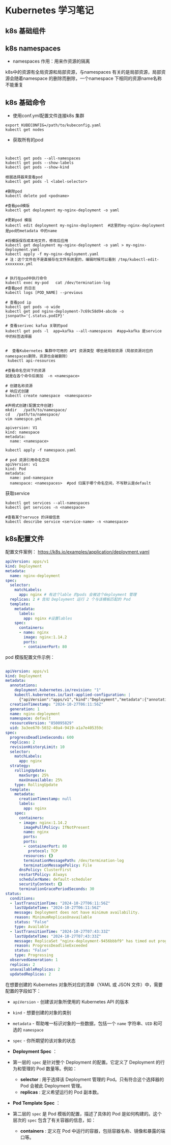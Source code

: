 # Kubernetes 学习笔记

## k8s 基础组件


## k8s namespaces 

- namespaces 作用：用来作资源的隔离

k8s中的资源有全局资源和局部资源，与namespaces 有关的是局部资源，局部资源会随着namespace 的删除而删除，一个namespace 下相同的资源name名称不能重复

## k8s 基础命令

- 使用conf.yml配置文件连接k8s 集群

```export
export KUBECONFIG=/path/to/kubeconfig.yaml
kubectl get nodes

```

- 获取所有的pod

```


kubectl get pods --all-namespaces
kubectl get pods --show-labels
kubectl get pods --show-kind

根据选择器来查看pod 
kubectl get pods -l <label-selector>

#删除pod
kubectl delete pod <podname> 

#查看pod模版
kubectl get deployment my-nginx-deployment -o yaml

#更新pod 模版
kubectl edit deployment my-nginx-deployment  #这里的my-nginx-deployment 是pod的metadata 中的name

#将模版保存成本地文件，修改后应用
kubectl get deployment my-nginx-deployment -o yaml > my-nginx-deployment.yaml
kubectl apply -f my-nginx-deployment.yaml
# 注：这个文件在不是直接存在文件系统里的，编辑时候可以看到 /tmp/kubectl-edit-xxxxxxxx.yml


# 执行在pod中执行命令
kubectl exec my-pod   cat /dev/termination-log
#查看pod 的日志
kubectl logs [POD_NAME] --previous

# 查看pod ip 
kubectl get pods -o wide
kubectl get pod nginx-deployment-7c69c58d94-abcde -o jsonpath='{.status.podIP}'

# 查看serivec kafua 关联的pod
kubectl get pods -l  app=kafka --all-namespaces  #app=kafka 是service 中的标签选择器


#  查看Kubernetes 集群中可用的 API 资源类型 哪些是局部资源（局部资源对应的namespaces删除，资源也会被删除）
 kubectl api-resources

#查看命名空间下的资源 
就是在各个命令后面加  -n <namespace>

# 创建名称资源
# 响应式创建
kubectl create namespace  <namespaces>

#声明式创建(配置文件创建)
mkdir   /path/to/namespace/
cd   /path/to/namespace/
vim namespce.yml

apiversion: V1
kind: namespace
metadata: 
  name: <namespace>

kubectl apply -f namespace.yaml

# pod 资源引用命名空间
apiVersion: v1
kind: Pod
metadata:
  name: pod-namespace
  namespace: <namespaces>  #pod 归属于哪个命名空间，不写默认是default 

```

获取service

```shell
kubectl get services --all-namespaces
kubectl get services -n <namespace>

#查看某个servuce 的详细信息
kubectl describe service <service-name> -n <namespace>

```

## k8s配置文件

配置文件案例： https://k8s.io/examples/application/deployment.yaml

```yaml
apiVersion: apps/v1
kind: Deployment
metadata:
  name: nginx-deployment
spec:
  selector:
    matchLabels:
      app: nginx # 有这个lable 的pods 会被这个deployment 管理
  replicas: 2 # 告知 Deployment 运行 2 个与该模板匹配的 Pod
  template:
    metadata:
      labels:
        app: nginx #设置lables 
    spec:
      containers:
      - name: nginx
        image: nginx:1.14.2
        ports:
        - containerPort: 80

```

pod 模版配置文件示例：

```yaml

apiVersion: apps/v1
kind: Deployment
metadata:
  annotations:
    deployment.kubernetes.io/revision: "1"
    kubectl.kubernetes.io/last-applied-configuration: |
      {"apiVersion":"apps/v1","kind":"Deployment","metadata":{"annotations":{},"name":"nginx-deployment","namespace":"default"},"spec":{"replicas":2,"selector":{"matchLabels":{"app":"nginx"}},"template":{"metadata":{"labels":{"app":"nginx"}},"spec":{"containers":[{"image":"nginx:1.14.2","name":"nginx","ports":[{"containerPort":80}]}]}}}}
  creationTimestamp: "2024-10-27T06:11:56Z"
  generation: 1
  name: nginx-deployment
  namespace: default
  resourceVersion: "850095829"
  uid: 3a3ee670-5032-40a4-9419-a1a7e405359c
spec:
  progressDeadlineSeconds: 600
  replicas: 2
  revisionHistoryLimit: 10
  selector:
    matchLabels:
      app: nginx
  strategy:
    rollingUpdate:
      maxSurge: 25%
      maxUnavailable: 25%
    type: RollingUpdate
  template:
    metadata:
      creationTimestamp: null
      labels:
        app: nginx
    spec:
      containers:
      - image: nginx:1.14.2
        imagePullPolicy: IfNotPresent
        name: nginx
        ports:
        ports:
        - containerPort: 80
          protocol: TCP
        resources: {}
        terminationMessagePath: /dev/termination-log
        terminationMessagePolicy: File
      dnsPolicy: ClusterFirst
      restartPolicy: Always
      schedulerName: default-scheduler
      securityContext: {}
      terminationGracePeriodSeconds: 30
status:
  conditions:
  - lastTransitionTime: "2024-10-27T06:11:56Z"
    lastUpdateTime: "2024-10-27T06:11:56Z"
    message: Deployment does not have minimum availability.
    reason: MinimumReplicasUnavailable
    status: "False"
    type: Available
  - lastTransitionTime: "2024-10-27T07:43:33Z"
    lastUpdateTime: "2024-10-27T07:43:33Z"
    message: ReplicaSet "nginx-deployment-9456bbbf9" has timed out progressing.
    reason: ProgressDeadlineExceeded
    status: "False"
    type: Progressing
  observedGeneration: 1
  replicas: 2
  unavailableReplicas: 2
  updatedReplicas: 2

```

在想要创建的 Kubernetes 对象所对应的清单（YAML 或 JSON 文件）中，需要配置的字段如下：

* `apiVersion` - 创建该对象所使用的 Kubernetes API 的版本
* `kind` - 想要创建的对象的类别
* `metadata` - 帮助唯一标识对象的一些数据，包括一个 `name` 字符串、`UID` 和可选的 `namespace`
* `spec` - 你所期望的该对象的状态
* **Deployment Spec** ：
* 第一层的 `spec` 是针对整个 Deployment 的配置。它定义了 Deployment 的行为和管理的 Pod 数量等。例如：

  * **selector** : 用于选择该 Deployment 管理的 Pod。只有符合这个选择器的 Pod 会被此 Deployment 管理。
  * **replicas** : 定义希望运行的 Pod 副本数。
* **Pod Template Spec** ：
* 第二层的 `spec` 是 Pod 模板的配置，描述了具体的 Pod 是如何构建的。这个层次的 `spec` 包含了有关容器的信息，如：

  * **containers** : 定义在 Pod 中运行的容器，包括容器名称、镜像和暴露的端口等。
